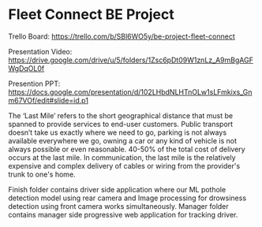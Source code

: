 # Fleet Connect BE Project
Trello Board: https://trello.com/b/SBl6WO5y/be-project-fleet-connect

Presentation Video: https://drive.google.com/drive/u/5/folders/1Zsc6pDt09W1znLz_A9mBgAGFWgDqOL0f

Presention PPT: https://docs.google.com/presentation/d/102LHbdNLHTnOLw1sLFmkixs_Gnm67VOf/edit#slide=id.p1

The ‘Last Mile’ refers to the short geographical distance that must be spanned to provide services to end-user customers.
Public transport doesn’t take us exactly where we need to go, parking is not always available everywhere we go, owning a car or any kind of vehicle is not always possible or even reasonable. 
40-50% of the total cost of delivery occurs at the last mile. In communication, the last mile is the relatively expensive and complex delivery of cables or wiring from the provider's trunk to one's home.

Finish folder contains driver side application where our ML pothole detection model using rear camera and Image processing for drowsiness detection using front camera works simultaneously.
Manager folder contains manager side progressive web application for tracking driver.




